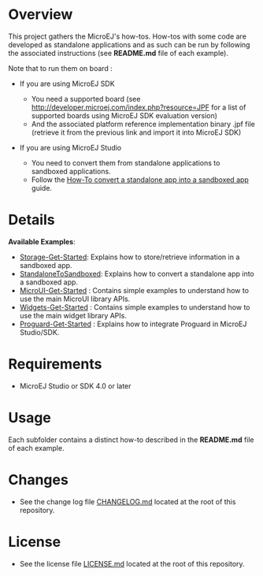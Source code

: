 # Overview
This project gathers the MicroEJ's how-tos. How-tos with some code are developed as standalone applications and as such can be run by following the associated instructions (see **README.md** file of each example).

Note that to run them on board :

* If you are using MicroEJ SDK
	* You need a supported board (see http://developer.microej.com/index.php?resource=JPF for a list of supported boards using MicroEJ SDK evaluation version)
	* And the associated platform reference implementation binary .jpf file (retrieve it from the previous link and import it into MicroEJ SDK)

* If you are using MicroEJ Studio
	* You need to convert them from standalone applications to sandboxed applications.
	* Follow the [How-To convert a standalone app into a sandboxed app](/StandaloneToSandboxed) guide.

# Details
**Available Examples**:
* [Storage-Get-Started](Storage-Get-Started): Explains how to store/retrieve information in a sandboxed app.
* [StandaloneToSandboxed](StandaloneToSandboxed): Explains how to convert a standalone app into a sandboxed app.
* [MicroUI-Get-Started](MicroUI-Get-Started) : Contains simple examples to understand how to use the main MicroUI library APIs.
* [Widgets-Get-Started](Widgets-Get-Started) : Contains simple examples to understand how to use the main widget library APIs.
* [Proguard-Get-Started](Proguard-Get-Started) : Explains how to integrate Proguard in MicroEJ Studio/SDK.

# Requirements
* MicroEJ Studio or SDK 4.0 or later

# Usage
Each subfolder contains a distinct how-to described in the **README.md** file of each example.

# Changes
- See the change log file [CHANGELOG.md](CHANGELOG.md) located at the root of this repository.

# License
- See the license file [LICENSE.md](LICENSE.md) located at the root of this repository.

